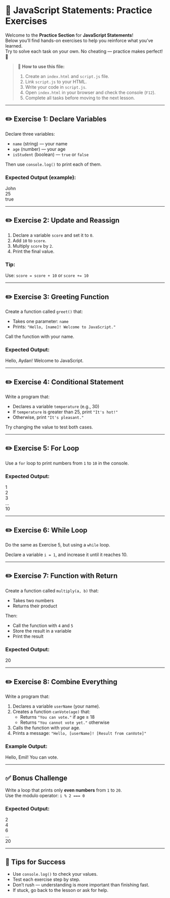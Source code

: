 # 🧩 JavaScript Statements: Practice Exercises

Welcome to the **Practice Section** for **JavaScript Statements**!  
Below you’ll find hands-on exercises to help you reinforce what you’ve learned.  
Try to solve each task on your own. No cheating — practice makes perfect! 💪

> 📝 **How to use this file:**  
> 1. Create an `index.html` and `script.js` file.  
> 2. Link `script.js` to your HTML.  
> 3. Write your code in `script.js`.  
> 4. Open `index.html` in your browser and check the console (`F12`).  
> 5. Complete all tasks before moving to the next lesson.

---

## ✏️ Exercise 1: Declare Variables

Declare three variables:
- `name` (string) — your name
- `age` (number) — your age
- `isStudent` (boolean) — `true` or `false`

Then use `console.log()` to print each of them.

### Expected Output (example):
John  
25  
true


---

## ✏️ Exercise 2: Update and Reassign

1. Declare a variable `score` and set it to `0`.
2. Add `10` to `score`.
3. Multiply `score` by `2`.
4. Print the final value.

### Tip:
Use: `score = score + 10` or `score += 10`

---

## ✏️ Exercise 3: Greeting Function

Create a function called `greet()` that:
- Takes one parameter: `name`
- Prints: `"Hello, [name]! Welcome to JavaScript."`

Call the function with your name.

### Expected Output:  
Hello, Aydan! Welcome to JavaScript.


---

## ✏️ Exercise 4: Conditional Statement

Write a program that:
- Declares a variable `temperature` (e.g., 30)
- If `temperature` is greater than 25, print `"It's hot!"`
- Otherwise, print `"It's pleasant."`

Try changing the value to test both cases.

---

## ✏️ Exercise 5: For Loop

Use a `for` loop to print numbers from `1` to `10` in the console.

### Expected Output:  
1  
2  
3  
...  
10


---

## ✏️ Exercise 6: While Loop

Do the same as Exercise 5, but using a `while` loop.

Declare a variable `i = 1`, and increase it until it reaches 10.

---

## ✏️ Exercise 7: Function with Return

Create a function called `multiply(a, b)` that:
- Takes two numbers
- Returns their product

Then:
- Call the function with `4` and `5`
- Store the result in a variable
- Print the result

### Expected Output:  
20


---

## ✏️ Exercise 8: Combine Everything

Write a program that:
1. Declares a variable `userName` (your name).
2. Creates a function `canVote(age)` that:
   - Returns `"You can vote."` if age ≥ 18
   - Returns `"You cannot vote yet."` otherwise
3. Calls the function with your age.
4. Prints a message: `"Hello, [userName]! [Result from canVote]"`

### Example Output:  
Hello, Emil! You can vote.


---

## ✅ Bonus Challenge

Write a loop that prints only **even numbers** from `1` to `20`.  
Use the modulo operator: `i % 2 === 0`

### Expected Output:  
2  
4  
6  
...  
20



---

## 🧠 Tips for Success

- Use `console.log()` to check your values.
- Test each exercise step by step.
- Don’t rush — understanding is more important than finishing fast.
- If stuck, go back to the lesson or ask for help.

